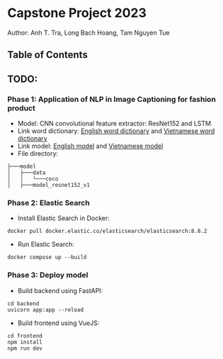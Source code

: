 # Capstone Project 2023

Author: Anh T. Tra, Long Bach Hoang, Tam Nguyen Tue 

## Table of Contents

## TODO:
### Phase 1: Application of NLP in Image Captioning for fashion product
- Model: CNN convolutional feature extractor: ResNet152 and LSTM
- Link word dictionary: [English word dictionary](https://drive.google.com/drive/folders/1LME6AYCXnBWIHF7pYz1z6AQg1OnYeIyV) and [Vietnamese word dictionary](https://drive.google.com/drive/folders/1vLkEBkkr-xsQkbwNisgvZWJrqJQ0XDTq)
- Link model: [English model](https://drive.google.com/drive/folders/1nAIZAYkLuMU10ZOmpkKS8yAw5Tjj43In) and [Vietnamese model](https://drive.google.com/drive/folders/1WloIG5p_Jg7oCt7cfAtyHcbd3EhPpiej)
- File directory:
```
├───model
│   ├───data
│   │   └───coco
│   ├───model_resnet152_v1
```

### Phase 2: Elastic Search
- Install Elastic Search in Docker:
```
docker pull docker.elastic.co/elasticsearch/elasticsearch:8.8.2
```

- Run Elastic Search:
```
docker compose up --build
```

### Phase 3: Deploy model

- Build backend using FastAPI:
```
cd backend
uvicorn app:app --reload
```

- Build frontend using VueJS:

```
cd frontend
npm install
npm run dev
```
